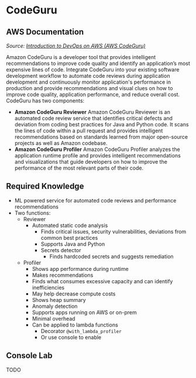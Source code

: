 # CodeGuru

## AWS Documentation

*Source: [Introduction to DevOps on AWS (AWS CodeGuru)](https://docs.aws.amazon.com/pdfs/whitepapers/latest/introduction-devops-aws/introduction-devops-aws.pdf#amazon-codeguru)*

Amazon CodeGuru is a developer tool that provides intelligent recommendations to improve
code quality and identify an application’s most expensive lines of code. Integrate CodeGuru
into your existing software development workflow to automate code reviews during application
development and continuously monitor application's performance in production and provide
recommendations and visual clues on how to improve code quality, application performance, and
reduce overall cost. CodeGuru has two components:

- **Amazon CodeGuru Reviewer** Amazon CodeGuru Reviewer is an automated code review
service that identifies critical defects and deviation from coding best practices for Java
and Python code. It scans the lines of code within a pull request and provides intelligent
recommendations based on standards learned from major open-source projects as well as
Amazon codebase.
- **Amazon CodeGuru Profiler** Amazon CodeGuru Profiler analyzes the application runtime
profile and provides intelligent recommendations and visualizations that guide developers on
how to improve the performance of the most relevant parts of their code.

## Required Knowledge

- ML powered service for automated code reviews and performance recommendations
- Two functions:
    - Reviewer
        - Automated static code analysis
            - Finds critical issues, security vulnerabilities, deviations from common
            best practices
            - Supports Java and Python
            - Secrets detector
                - Finds hardcoded secrets and suggests remediation
    - Profiler
        - Shows app performance during runtime
        - Makes recommendations
        - Finds what consumes excessive capacity and can identify inefficiencies
        - May help decrease compute costs
        - Shows heap summary
        - Anomaly detection
        - Supports apps running on AWS or on-prem
        - Minimal overhead
        - Can be applied to lambda functions
            - Decorator `@with_lambda_profiler`
            - Or use console to enable

## Console Lab

TODO